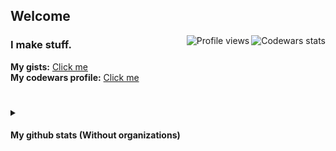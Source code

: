 ## Welcome
<p>
  <a target="_blank" href="https://www.codewars.com/users/8dcc">
    <img align="right" src="https://www.codewars.com/users/r4v10l1/badges/small" alt="Codewars stats">
  </a>
  <a target="_blank" href="https://github.com/8dcc">
    <img align="right" src="https://komarev.com/ghpvc/?username=8dcc&color=282828&label=Profile+visits&style=flat-square" alt="Profile views">
  </a>
</p>

### I make stuff.
**My gists:** [Click me](https://gist.github.com/8dcc)  
**My codewars profile:** [Click me](https://www.codewars.com/users/r4v10l1)

#
<details>
    <summary><h4>My github stats (Without organizations)</h4></summary>
        <br>
        <div align="center">
            <a target="_blank" href="https://github.com/8dcc">
                <img height="165em" src="https://github-readme-stats.vercel.app/api?username=8dcc&show_icons=true&include_all_commits=true&count_private=true&title_color=eceff4&text_color=eceff4&bg_color=2e3440" alt="My stats">
                <img height="165em" src="http://github-readme-streak-stats.herokuapp.com/?user=8dcc&theme=react" alt="My current streak">
                <!-- <img height="200em" src="https://github-profile-summary-cards.vercel.app/api/cards/productive-time?username=8dcc&theme=nord_dark" alt="My languages stats"> -->
                <!-- <img width="100%" src="https://activity-graph.herokuapp.com/graph?username=8dcc&theme=github&bg_color=20232a&line=2d4854&point=56bcd9&color=ffffff" alt="My activity graph"> -->
                <img height="191em" src="https://github-readme-stats.vercel.app/api/top-langs/?username=8dcc&layout=compact&theme=react&hide=css,html&langs_count=8" alt="My top languages">
            </a>
        </div>
</details>
